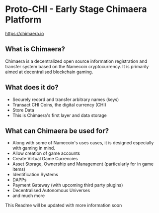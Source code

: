 Proto-CHI - Early Stage Chimaera Platform
=====================================

https://chimaera.io

What is Chimaera? 
----------------

Chimaera is a decentralized open source information registration and transfer system based on the Namecoin cryptocurrency. It is primarily aimed at decentralised blockchain gaming.

What does it do?
----------------

* Securely record and transfer arbitrary names (keys)
* Transact CHI Coins, the digital currency (CHI)
* Store Data
* This is Chimaera's first layer and data storage

What can Chimaera be used for?
----------------

* Along with some of Namecoin's uses cases, it is designed especially with gaming in mind.
* Allow creation of game accounts
* Create Virtual Game Currencies
* Asset Storage, Ownership and Management (particularly for in game items)
* Identification Systems
* DAPPs
* Payment Gateway (with upcoming third party plugins)
* Decentralised Autonomous Universes
* and much more

This Readme will be updated with more information soon